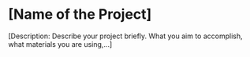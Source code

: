 # [Name of the Project]
[Description: Describe your project briefly. What you aim to accomplish, what materials you are using,...]
